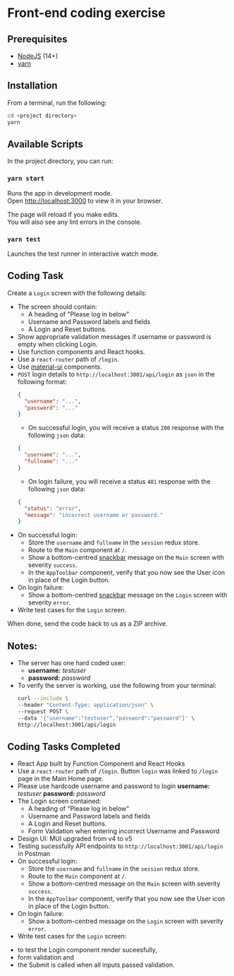 # Front-end coding exercise

## Prerequisites
- [NodeJS](https://nodejs.org/en/download/) (14+)
- [yarn](https://classic.yarnpkg.com/en/docs/install/)

## Installation
From a terminal, run the following:
```bash
cd <project directory>
yarn
```

## Available Scripts

In the project directory, you can run:

### `yarn start`

Runs the app in development mode.\
Open [http://localhost:3000](http://localhost:3000) to view it in your browser.

The page will reload if you make edits.\
You will also see any lint errors in the console.

### `yarn test`

Launches the test runner in interactive watch mode.

## Coding Task

Create a `Login` screen with the following details:
- The screen should contain:
  - A heading of "Please log in below"
  - Username and Password labels and fields
  - A Login and Reset buttons.
- Show appropriate validation messages if username or password is empty when clicking Login. 
- Use function components and React hooks.
- Use a `react-router` path of `/login`.
- Use [material-ui](https://material-ui.com/) components.
- `POST` login details to `http://localhost:3001/api/login` as `json` in the following format:
  ```json
  {
    "username": "...",
    "password": "..."
  }
  ```
  - On successful login, you will receive a status `200` response with the following `json` data:
  ```json
  {
    "username": "...",
    "fullname": "..."
  }
  ```
  - On login failure, you will receive a status `401` response with the following `json` data:
  ```json
  {
    "status": "error",
    "message": "incorrect username or password."
  }
  ```
- On successful login:
  - Store the `username` and `fullname` in the `session` redux store.
  - Route to the `Main` component at `/`.
  - Show a bottom-centred [snackbar](https://material-ui.com/components/snackbars/) message on the `Main` screen with severity `success`.
  - In the `AppToolbar` component, verify that you now see the User icon in place of the Login button.
- On login failure:
  - Show a bottom-centred [snackbar](https://material-ui.com/components/snackbars/) message on the `Login` screen with severity `error`.
- Write test cases for the `Login` screen.

When done, send the code back to us as a ZIP archive.

## Notes:
- The server has one hard coded user:
  - **username:** _testuser_
  - **password:** _password_
- To verify the server is working, use the following from your terminal:
  ```bash
  curl --include \
  --header "Content-Type: application/json" \
  --request POST \
  --data '{"username":"testuser","password":"password"}' \
  http://localhost:3001/api/login
  ```

## Coding Tasks Completed

- React App built by Function Component and React Hooks
- Use a `react-router` path of `/login`. Button `login` was linked to `/login` page in the Main Home page.
- Please use hardcode username and password to login
   **username:** _testuser_
   **password:** _password_
- The Login screen contained:
  - A heading of "Please log in below"
  - Username and Password labels and fields
  - A Login and Reset buttons.
  - Form Validation when entering incorrect Username and Password
- Design UI: MUI upgraded from v4 to v5
- Testing sucessfully API endpoints to  `http://localhost:3001/api/login` in Postman
- On successful login: 
  - Store the `username` and `fullname` in the `session` redux store.
  - Route to the `Main` component at `/`.
  - Show a bottom-centred message on the `Main` screen with severity `success`.
  - In the `AppToolbar` component, verify that you now see the User icon in place of the Login button.
- On login failure:
  - Show a bottom-centred message on the `Login` screen with severity `error`.
- Write test cases for the `Login` screen: 
+ to test the Login component render suceesfully, 
+ form validation and 
+ the Submit is called when all inputs passed validation.